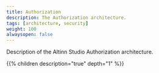 ```yaml
---
title: Authorization
description: The Authorization architecture.
tags: [architecture, security]
weight: 100
alwaysopen: false
---
```


Description of the Altinn Studio Authorization architecture.

{{% children description="true" depth="1" %}}
